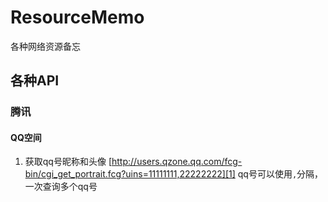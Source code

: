# ResourceMemo
各种网络资源备忘

## 各种API
### 腾讯
#### QQ空间
1. 获取qq号昵称和头像
[http://users.qzone.qq.com/fcg-bin/cgi_get_portrait.fcg?uins=11111111,22222222][1]
qq号可以使用`,`分隔，一次查询多个qq号



  [1]: http://users.qzone.qq.com/fcg-bin/cgi_get_portrait.fcg?uins=9308183,11111111
